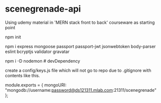 # scenegrenade-api

Using udemy material in 'MERN stack front to back' courseware as starting point

npm init

npm i express mongoose passport passport-jwt jsonwebtoken body-parser eslint bcryptjs validator gravatar

npm i -D nodemon # devDependency

create a config/keys.js file which will not go to repo due to .gitignore with contents like this.

module.exports = {
  mongoURI:
    "mongodb://username:password@ds121311.mlab.com:21311/scenegrenade"
};
